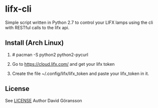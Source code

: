 # lifx-cli
Simple script written in Python 2.7 to control your LIFX lamps using the cli with RESTful calls to the lifx api. 

## Install (Arch Linux)
1. \# pacman -S python2 python2-pycurl

2. Go to https://cloud.lifx.com/ and get your lifx token

3. Create the file ~/.config/lifx/lifx_token and paste your lifx_token in it.

## License
See [LICENSE](LICENSE.md)
Author David Göransson
